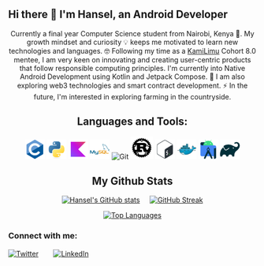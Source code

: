 ## Hi there 👋 I'm Hansel, an Android Developer

<p align="center">
Currently a final year Computer Science student from Nairobi, Kenya 🏫. My growth mindset and curiosity 💡 keeps me motivated to learn new technologies and languages. 🤓 Following my time as a <a href="https://kamilimu.org">KamiLimu</a> Cohort 8.0 mentee, I am very keen on innovating and creating user-centric products that follow responsible computing principles. I'm currently into Native Android Development using Kotlin and Jetpack Compose. 🔭 I am also exploring web3 technologies and smart contract development. ⚡ In the future, I'm interested in exploring farming in the countryside.
</p>

<h2 align="center">Languages and Tools:</h2>
<p align="center" style="text-align: center;">
  <!-- C -->
  <a href="https://www.cprogramming.com/" target="_blank" style="border: none; outline: none; text-decoration: none;">
    <img src="https://raw.githubusercontent.com/devicons/devicon/master/icons/c/c-original.svg" alt="C" width="40" height="40"/>
  </a>
  <!-- Python -->
  <a href="https://www.python.org" target="_blank" style="border: none; outline: none; text-decoration: none;">
    <img src="https://raw.githubusercontent.com/devicons/devicon/master/icons/python/python-original.svg" alt="Python" width="40" height="40"/>
  </a>
  <!-- Kotlin -->
  <a href="https://kotlinlang.org/" target="_blank" style="border: none; outline: none; text-decoration: none;">
    <img src="https://raw.githubusercontent.com/devicons/devicon/master/icons/kotlin/kotlin-original.svg" alt="Kotlin" width="40" height="40"/>
  </a>
  <!-- MySQL -->
  <a href="https://www.mysql.com/" target="_blank" style="border: none; outline: none; text-decoration: none;">
    <img src="https://raw.githubusercontent.com/devicons/devicon/master/icons/mysql/mysql-original-wordmark.svg" alt="MySQL" width="40" height="40"/>
  </a>
  <!-- Git -->
  <a href="https://git-scm.com/" target="_blank" style="border: none; outline: none; text-decoration: none;">
    <img src="https://www.vectorlogo.zone/logos/git-scm/git-scm-icon.svg" alt="Git" width="40" height="40"/>
  </a>
  <!-- Rust -->
  <a href="https://www.rust-lang.org/" target="_blank" style="border: none; outline: none; text-decoration: none;">
    <img src="https://github.com/devicons/devicon/blob/master/icons/rust/rust-original.svg" alt="Rust" width="40" height="40" style="border: 3px solid white;"/>
  </a>
  <!-- Bash -->
  <a href="https://www.gnu.org/software/bash/" target="_blank" style="border: none; outline: none; text-decoration: none;">
    <img src="https://github.com/devicons/devicon/blob/master/icons/bash/bash-original.svg" alt="Bash" width="40" height="40"/>
  </a>
  <!-- Docker -->
  <a href="https://www.docker.com/" target="_blank" style="border: none; outline: none; text-decoration: none;">
    <img src="https://raw.githubusercontent.com/devicons/devicon/master/icons/docker/docker-original.svg" alt="Docker" width="40" height="40"/>
  </a>
  <!-- Android Studio -->
  <a href="https://developer.android.com/studio" target="_blank" style="border: none; outline: none; text-decoration: none;">
    <img src="https://github.com/devicons/devicon/blob/master/icons/androidstudio/androidstudio-original.svg" alt="Android Studio" width="40" height="40"/>
  </a>
  <!-- Gradle -->
  <a href="https://gradle.org/" target="_blank" style="border: none; outline: none; text-decoration: none;">
    <img src="https://github.com/devicons/devicon/blob/master/icons/gradle/gradle-original.svg" alt="Gradle" width="40" height="40"/>
  </a>
</p>




<h2 align="center">My Github Stats</h2>

<p align="center" style="display: flex; justify-content: center; gap: 20px;">
  <a href="https://github.com/anuraghazra/github-readme-stats">
    <img src="https://github-readme-stats.vercel.app/api?username=hanselomondi&show_icons=true&theme=dark&include_all_commits=true" alt="Hansel's GitHub stats" />
  </a>
  <a href="https://git.io/streak-stats">
    <img src="https://github-readme-streak-stats.herokuapp.com?user=hanselomondi" alt="GitHub Streak" />
  </a>
</p>

<p align="center">
  <a href="https://github.com/anuraghazra/github-readme-stats">
    <img src="https://github-readme-stats.vercel.app/api/top-langs/?username=hanselomondi&layout=donut-vertical&theme=dark" alt="Top Languages" />
  </a>
</p>

<h3 align="left">Connect with me:</h3>
<div style="display: flex; gap: 30px;">
  <a href="https://x.com/hanselomondi?t=89BHh6xG3huballxZhu-iw&s=09" target="_blank">
    <img align="center" src="https://github.com/hussainweb/hussainweb/raw/main/icons/twitter.png" alt="Twitter" height="30" width="40" />
  </a>
  <a href="https://linkedin.com/in/hansel-omondi-763324222/" target="_blank">
    <img align="center" src="https://github.com/hussainweb/hussainweb/raw/main/icons/linkedin.png" alt="LinkedIn" height="30" width="40" />
  </a>
</div>
